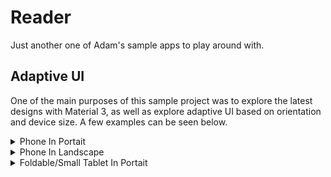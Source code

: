 # Reader

Just another one of Adam's sample apps to play around with.

## Adaptive UI

One of the main purposes of this sample project was to explore the latest designs with Material 3, as well as explore adaptive UI based on orientation and device size. A few examples can be seen below.

<details>

<summary>Phone In Portait</summary>

![](assets/PhonePortait.png)


</details>

<details>

<summary>Phone In Landscape</summary>

![](assets/PhoneLandscape.png)

</details>

<details>

<summary>Foldable/Small Tablet In Portait</summary>

![](assets/FoldablePortrait.png)

</details>